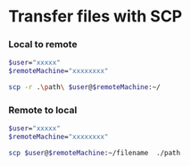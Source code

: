 # Transfer files with SCP
### Local to remote

```bash
$user="xxxxx"
$remoteMachine="xxxxxxxx"

scp -r .\path\ $user@$remoteMachine:~/
```

### Remote to local

```bash
$user="xxxxx"
$remoteMachine="xxxxxxxx"

scp $user@$remoteMachine:~/filename  ./path
``` 
